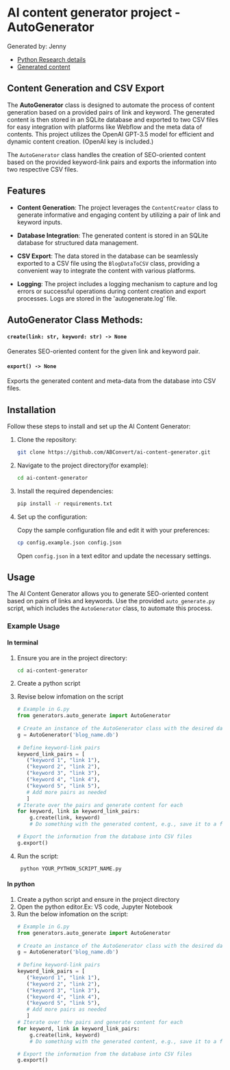 # AI content generator project - AutoGenerator

Generated by: Jenny

- [Python Research details](https://abconvert.atlassian.net/wiki/x/BIBYAg)
- [Generated content](https://docs.google.com/spreadsheets/d/1lz7rVYZJ8AenOlkshnkviznczxSe9h0bFILOU6CMTeI/edit?usp=sharing)


## Content Generation and CSV Export

The **AutoGenerator** class is designed to automate the process of content generation based on a provided pairs of link and keyword. The generated content is then stored in an SQLite database and exported to two CSV files for easy integration with platforms like Webflow and the meta data of contents. This project utilizes the OpenAI GPT-3.5 model for efficient and dynamic content creation. (OpenAI key is included.)

The `AutoGenerator` class handles the creation of SEO-oriented content based on the provided keyword-link pairs and exports the information into two respective CSV files.

## Features

- **Content Generation**: The project leverages the `ContentCreator` class to generate informative and engaging content by utilizing a pair of link and keyword inputs.

- **Database Integration**: The generated content is stored in an SQLite database for structured data management.

- **CSV Export**: The data stored in the database can be seamlessly exported to a CSV file using the `BlogDataToCSV` class, providing a convenient way to integrate the content with various platforms.

- **Logging**: The project includes a logging mechanism to capture and log errors or successful operations during content creation and export processes. Logs are stored in the 'autogenerate.log' file.

## AutoGenerator Class Methods:

#### `create(link: str, keyword: str) -> None`

Generates SEO-oriented content for the given link and keyword pair.

#### `export() -> None`

Exports the generated content and meta-data from the database into CSV files.


## Installation

Follow these steps to install and set up the AI Content Generator:

1. Clone the repository:

    ```bash
    git clone https://github.com/ABConvert/ai-content-generator.git
    ```

2. Navigate to the project directory(for example):

    ```bash
    cd ai-content-generator
    ```

3. Install the required dependencies:

    ```bash
    pip install -r requirements.txt
    ```

4. Set up the configuration:

    Copy the sample configuration file and edit it with your preferences:

    ```bash
    cp config.example.json config.json
    ```

    Open `config.json` in a text editor and update the necessary settings.

## Usage

The AI Content Generator allows you to generate SEO-oriented content based on pairs of links and keywords. Use the provided `auto_generate.py` script, which includes the `AutoGenerator` class, to automate this process.

### Example Usage 
#### In terminal 
1. Ensure you are in the project directory:

    ```bash
    cd ai-content-generator
    ```
2. Create a python script
3. Revise below infomation on the script 
   ```python
   # Example in G.py
   from generators.auto_generate import AutoGenerator
      
   # Create an instance of the AutoGenerator class with the desired database name
   g = AutoGenerator('blog_name.db')
      
   # Define keyword-link pairs
   keyword_link_pairs = [
      ("keyword 1", "link 1"),
      ("keyword 2", "link 2"),
      ("keyword 3", "link 3"),
      ("keyword 4", "link 4"),
      ("keyword 5", "link 5"),
      # Add more pairs as needed
      ]
   # Iterate over the pairs and generate content for each
   for keyword, link in keyword_link_pairs:
       g.create(link, keyword)
       # Do something with the generated content, e.g., save it to a file or database
   
   # Export the information from the database into CSV files
   g.export()
   ```
4. Run the script:
   ```bash
    python YOUR_PYTHON_SCRIPT_NAME.py
    ```
#### In python
1. Create a python script and ensure in the project directory
2. Open the python editor.Ex: VS code, Jupyter Notebook
3. Run the below infomation on the script:
   ```python
   # Example in G.py
   from generators.auto_generate import AutoGenerator
      
   # Create an instance of the AutoGenerator class with the desired database name
   g = AutoGenerator('blog_name.db')
      
   # Define keyword-link pairs
   keyword_link_pairs = [
      ("keyword 1", "link 1"),
      ("keyword 2", "link 2"),
      ("keyword 3", "link 3"),
      ("keyword 4", "link 4"),
      ("keyword 5", "link 5"),
      # Add more pairs as needed
      ]
   # Iterate over the pairs and generate content for each
   for keyword, link in keyword_link_pairs:
       g.create(link, keyword)
       # Do something with the generated content, e.g., save it to a file or database
   
   # Export the information from the database into CSV files
   g.export()
   ```
